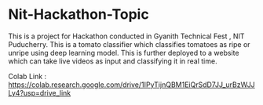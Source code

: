 # Nit-Hackathon-Topic

This is a project for Hackathon conducted in Gyanith Technical Fest , NIT Puducherry. 
This is a tomato classifier which classifies tomatoes as ripe or unripe using deep learning model. 
This is further deployed to a website which can take live videos as input and classifying it in real time.

Colab Link : https://colab.research.google.com/drive/1IPyTijnQBM1EiQrSdD7JJ_urBzWJJLy4?usp=drive_link
